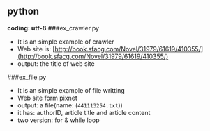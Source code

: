 ## python
**coding: utf-8**
###ex_crawler.py
- It is an simple example of crawler
- Web site is: [http://book.sfacg.com/Novel/31979/61619/410355/](http://book.sfacg.com/Novel/31979/61619/410355/)
- output: the title of web site

###ex_file.py
- It is an simple example of file writting
- Web site form pixnet
- output: a file(name: (`441113254.txt`))
- it has: authorID, article title and article content
- two version: for & while loop

